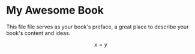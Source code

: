 # My Awesome Book

This file file serves as your book's preface, a great place to describe your book's content and ideas.

$$
x = y
$$

